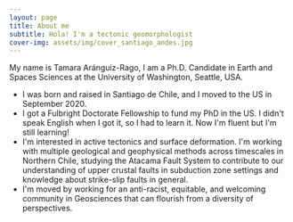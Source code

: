 ```yaml
---
layout: page
title: About me
subtitle: Hola! I'm a tectonic geomorphologist 
cover-img: assets/img/cover_santiago_andes.jpg
---
```


My name is Tamara Aránguiz-Rago, I am a Ph.D. Candidate in Earth and Spaces Sciences at the University of Washington, Seattle, USA. 

- I was born and raised in Santiago de Chile, and I moved to the US in September 2020.
- I got a Fulbright Doctorate Fellowship to fund my PhD in the US. I didn't speak English when I got it, so I had to learn it. Now I'm fluent but I'm still learning!
- I'm interested in active tectonics and surface deformation. I'm working with multiple geological and geophysical methods across timescales in Northern Chile, studying the Atacama Fault System to contribute to our understanding of upper crustal faults in subduction zone settings and knowledge about strike-slip faults in general.
- I'm moved by working for an anti-racist, equitable, and welcoming community in Geosciences that can flourish from a diversity of perspectives. 

